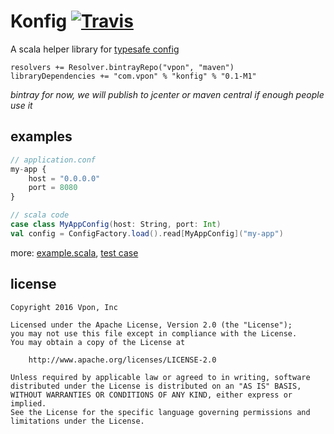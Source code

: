 # Konfig [![Travis](https://img.shields.io/travis/vpon/konfig.svg?style=flat-square)](https://travis-ci.org/vpon/konfig)

A scala helper library for [typesafe config](https://github.com/typesafehub/config)

```
resolvers += Resolver.bintrayRepo("vpon", "maven")
libraryDependencies += "com.vpon" % "konfig" % "0.1-M1"
```

_bintray for now, we will publish to jcenter or maven central if enough people use it_

## examples

```javascript
// application.conf
my-app {
    host = "0.0.0.0"
    port = 8080
}
```

```scala
// scala code
case class MyAppConfig(host: String, port: Int)
val config = ConfigFactory.load().read[MyAppConfig]("my-app")
```

more: [example.scala](https://github.com/vpon/konfig/blob/master/src/test/scala/com/example/example.scala), [test case](https://github.com/vpon/konfig/blob/master/src/test/scala/com/vpon/konfig/konfig.scala)


## license

```
Copyright 2016 Vpon, Inc

Licensed under the Apache License, Version 2.0 (the "License");
you may not use this file except in compliance with the License.
You may obtain a copy of the License at

    http://www.apache.org/licenses/LICENSE-2.0

Unless required by applicable law or agreed to in writing, software
distributed under the License is distributed on an "AS IS" BASIS,
WITHOUT WARRANTIES OR CONDITIONS OF ANY KIND, either express or implied.
See the License for the specific language governing permissions and
limitations under the License.
```

